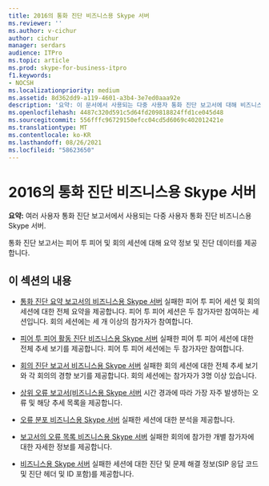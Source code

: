 ```yaml
---
title: 2016의 통화 진단 비즈니스용 Skype 서버
ms.reviewer: ''
ms.author: v-cichur
author: cichur
manager: serdars
audience: ITPro
ms.topic: article
ms.prod: skype-for-business-itpro
f1.keywords:
- NOCSH
ms.localizationpriority: medium
ms.assetid: 8d362dd9-a119-4601-a3b4-3e7ed0aaa92e
description: '요약: 이 문서에서 사용되는 다중 사용자 통화 진단 보고서에 대해 비즈니스용 Skype 서버.'
ms.openlocfilehash: 4487c320d591c5d64fd209818824ffd1ce045d48
ms.sourcegitcommit: 556fffc96729150efcc04cd5d6069c402012421e
ms.translationtype: MT
ms.contentlocale: ko-KR
ms.lasthandoff: 08/26/2021
ms.locfileid: "58623650"
---
```

# <a name="call-diagnostic-reports-in-skype-for-business-server"></a>2016의 통화 진단 비즈니스용 Skype 서버
 
**요약:** 여러 사용자 통화 진단 보고서에서 사용되는 다중 사용자 통화 진단 비즈니스용 Skype 서버.
  
통화 진단 보고서는 피어 투 피어 및 회의 세션에 대해 요약 정보 및 진단 데이터를 제공합니다.
  
## <a name="in-this-section"></a>이 섹션의 내용

- [통화 진단 요약 보고서의 비즈니스용 Skype 서버](summary-report.md) 실패한 피어 투 피어 세션 및 회의 세션에 대한 전체 요약을 제공합니다. 피어 투 피어 세션은 두 참가자만 참여하는 세션입니다. 회의 세션에는 세 개 이상의 참가자가 참여합니다.
    
- [피어 투 피어 활동 진단 비즈니스용 Skype 서버](peer-to-peer-activity-diagnostic-report.md) 실패한 피어 투 피어 세션에 대한 전체 추세 보기를 제공합니다. 피어 투 피어 세션에는 두 참가자만 참여합니다.
    
- [회의 진단 보고서 비즈니스용 Skype 서버](conference-diagnostic-report.md) 실패한 회의 세션에 대한 전체 추세 보기와 각 회의의 경향 보기를 제공합니다. 회의 세션에는 참가자가 3명 이상 있습니다.
    
- [상위 오류 보고서(비즈니스용 Skype 서버](top-failures-report.md) 시간 경과에 따라 가장 자주 발생하는 오류 및 해당 추세 목록을 제공합니다.
    
- [오류 분포 비즈니스용 Skype 서버](failure-distribution-report.md) 실패한 세션에 대한 분석을 제공합니다.
    
- [보고서의 오류 목록 비즈니스용 Skype 서버](failure-list-report.md) 실패한 회의에 참가한 개별 참가자에 대한 자세한 정보를 제공합니다.
    
- [비즈니스용 Skype 서버](diagnostic-report.md) 실패한 세션에 대한 진단 및 문제 해결 정보(SIP 응답 코드 및 진단 헤더 및 ID 포함)를 제공합니다.
    

